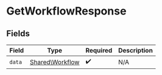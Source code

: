 # GetWorkflowResponse


## Fields

| Field                                              | Type                                               | Required                                           | Description                                        |
| -------------------------------------------------- | -------------------------------------------------- | -------------------------------------------------- | -------------------------------------------------- |
| `data`                                             | [Shared\Workflow](../../Models/Shared/Workflow.md) | :heavy_check_mark:                                 | N/A                                                |